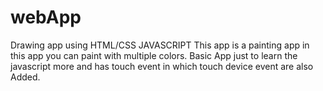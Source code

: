 # webApp
Drawing app using HTML/CSS JAVASCRIPT
This app is a painting app in this app you can paint with multiple colors.
Basic App just to learn the javascript more and has touch event in which touch device event are also Added.
